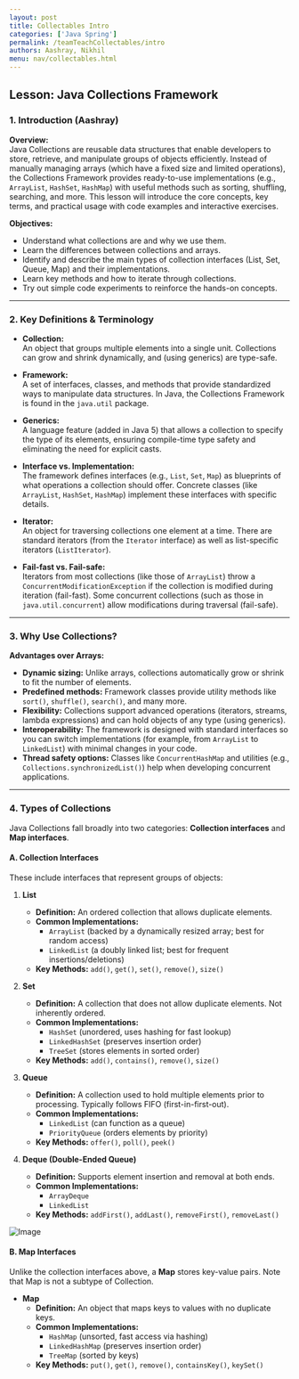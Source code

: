 ```yaml
---
layout: post
title: Collectables Intro
categories: ['Java Spring']
permalink: /teamTeachCollectables/intro
authors: Aashray, Nikhil
menu: nav/collectables.html
---
```


## Lesson: Java Collections Framework

### 1. Introduction (Aashray)

**Overview:**  
Java Collections are reusable data structures that enable developers to store, retrieve, and manipulate groups of objects efficiently. Instead of manually managing arrays (which have a fixed size and limited operations), the Collections Framework provides ready-to-use implementations (e.g., `ArrayList`, `HashSet`, `HashMap`) with useful methods such as sorting, shuffling, searching, and more. This lesson will introduce the core concepts, key terms, and practical usage with code examples and interactive exercises.

**Objectives:**  
- Understand what collections are and why we use them.  
- Learn the differences between collections and arrays.  
- Identify and describe the main types of collection interfaces (List, Set, Queue, Map) and their implementations.  
- Learn key methods and how to iterate through collections.  
- Try out simple code experiments to reinforce the hands-on concepts.

---

### 2. Key Definitions & Terminology

- **Collection:**  
  An object that groups multiple elements into a single unit. Collections can grow and shrink dynamically, and (using generics) are type-safe.

- **Framework:**  
  A set of interfaces, classes, and methods that provide standardized ways to manipulate data structures. In Java, the Collections Framework is found in the `java.util` package.

- **Generics:**  
  A language feature (added in Java 5) that allows a collection to specify the type of its elements, ensuring compile-time type safety and eliminating the need for explicit casts.

- **Interface vs. Implementation:**  
  The framework defines interfaces (e.g., `List`, `Set`, `Map`) as blueprints of what operations a collection should offer. Concrete classes (like `ArrayList`, `HashSet`, `HashMap`) implement these interfaces with specific details.

- **Iterator:**  
  An object for traversing collections one element at a time. There are standard iterators (from the `Iterator` interface) as well as list-specific iterators (`ListIterator`).

- **Fail-fast vs. Fail-safe:**  
  Iterators from most collections (like those of `ArrayList`) throw a `ConcurrentModificationException` if the collection is modified during iteration (fail-fast). Some concurrent collections (such as those in `java.util.concurrent`) allow modifications during traversal (fail-safe).

---

### 3. Why Use Collections?

**Advantages over Arrays:**
- **Dynamic sizing:** Unlike arrays, collections automatically grow or shrink to fit the number of elements.
- **Predefined methods:** Framework classes provide utility methods like `sort()`, `shuffle()`, `search()`, and many more.
- **Flexibility:** Collections support advanced operations (iterators, streams, lambda expressions) and can hold objects of any type (using generics).
- **Interoperability:** The framework is designed with standard interfaces so you can switch implementations (for example, from `ArrayList` to `LinkedList`) with minimal changes in your code.
- **Thread safety options:** Classes like `ConcurrentHashMap` and utilities (e.g., `Collections.synchronizedList()`) help when developing concurrent applications.

---

### 4. Types of Collections

Java Collections fall broadly into two categories: **Collection interfaces** and **Map interfaces**.

#### A. Collection Interfaces
These include interfaces that represent groups of objects:

1. **List**  
   - **Definition:** An ordered collection that allows duplicate elements.
   - **Common Implementations:**  
     - `ArrayList` (backed by a dynamically resized array; best for random access)  
     - `LinkedList` (a doubly linked list; best for frequent insertions/deletions)  
   - **Key Methods:** `add()`, `get()`, `set()`, `remove()`, `size()`

2. **Set**  
   - **Definition:** A collection that does not allow duplicate elements. Not inherently ordered.
   - **Common Implementations:**  
     - `HashSet` (unordered, uses hashing for fast lookup)  
     - `LinkedHashSet` (preserves insertion order)  
     - `TreeSet` (stores elements in sorted order)
   - **Key Methods:** `add()`, `contains()`, `remove()`, `size()`

3. **Queue**  
   - **Definition:** A collection used to hold multiple elements prior to processing. Typically follows FIFO (first-in-first-out).
   - **Common Implementations:**  
     - `LinkedList` (can function as a queue)  
     - `PriorityQueue` (orders elements by priority)
   - **Key Methods:** `offer()`, `poll()`, `peek()`

4. **Deque (Double-Ended Queue)**  
   - **Definition:** Supports element insertion and removal at both ends.
   - **Common Implementations:**  
     - `ArrayDeque`  
     - `LinkedList`
   - **Key Methods:** `addFirst()`, `addLast()`, `removeFirst()`, `removeLast()`

![Image](https://github.com/user-attachments/assets/72331119-b8e1-46cf-a4d4-8739528bb384)

#### B. Map Interfaces
Unlike the collection interfaces above, a **Map** stores key-value pairs. Note that Map is not a subtype of Collection.

- **Map**  
  - **Definition:** An object that maps keys to values with no duplicate keys.
  - **Common Implementations:**  
    - `HashMap` (unsorted, fast access via hashing)  
    - `LinkedHashMap` (preserves insertion order)  
    - `TreeMap` (sorted by keys)  
  - **Key Methods:** `put()`, `get()`, `remove()`, `containsKey()`, `keySet()`
